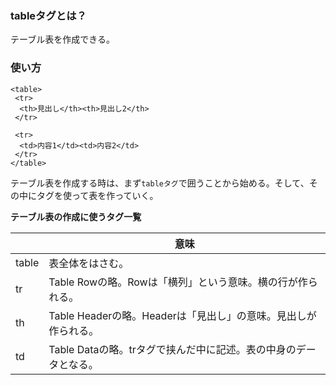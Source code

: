 ### tableタグとは？

テーブル表を作成できる。

### 使い方

```
<table>
 <tr>
  <th>見出し</th><th>見出し2</th>
 </tr>

 <tr>
  <td>内容1</td><td>内容2</td>
 </tr>
</table>
```

テーブル表を作成する時は、まず`tableタグ`で囲うことから始める。そして、その中にタグを使って表を作っていく。

**テーブル表の作成に使うタグ一覧**

||意味|
|-|-|
|table|表全体をはさむ。|
|tr|Table Rowの略。Rowは「横列」という意味。横の行が作られる。|
|th|Table Headerの略。Headerは「見出し」の意味。見出しが作られる。|
|td|Table Dataの略。trタグで挟んだ中に記述。表の中身のデータとなる。|

